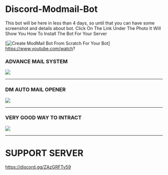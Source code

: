 # Discord-Modmail-Bot
This bot will be here in less than 4 days, so until that you can have some screenshot and details about bot. Click On The Link Under The Photo It Will Show You How To Install The Bot For Your Server


[![Create ModMail Bot From Scratch For Your Bot](https://cdn.discordapp.com/attachments/890198716915535932/891685904295534622/ModMail_87808900.jpg)] https://www.youtube.com/watch?

### ADVANCE MAIL SYSTEM
![](https://cdn.discordapp.com/attachments/890198716915535932/891680628855148604/ADVANCE_MAIL_SYSTEM.JPG)
___


### DM AUTO MAIL OPENER
![](https://cdn.discordapp.com/attachments/890198716915535932/891681366696144906/DM_AUTO_MAIL_OPENER.JPG)


___

### VERY GOOD WAY TO INTRACT
![](https://cdn.discordapp.com/attachments/890198716915535932/891682328550723604/VERY_GOOD_WAY_TO_INTRACT.JPG)

___




# SUPPORT SERVER
https://discord.gg/ZAzGRFTv59
